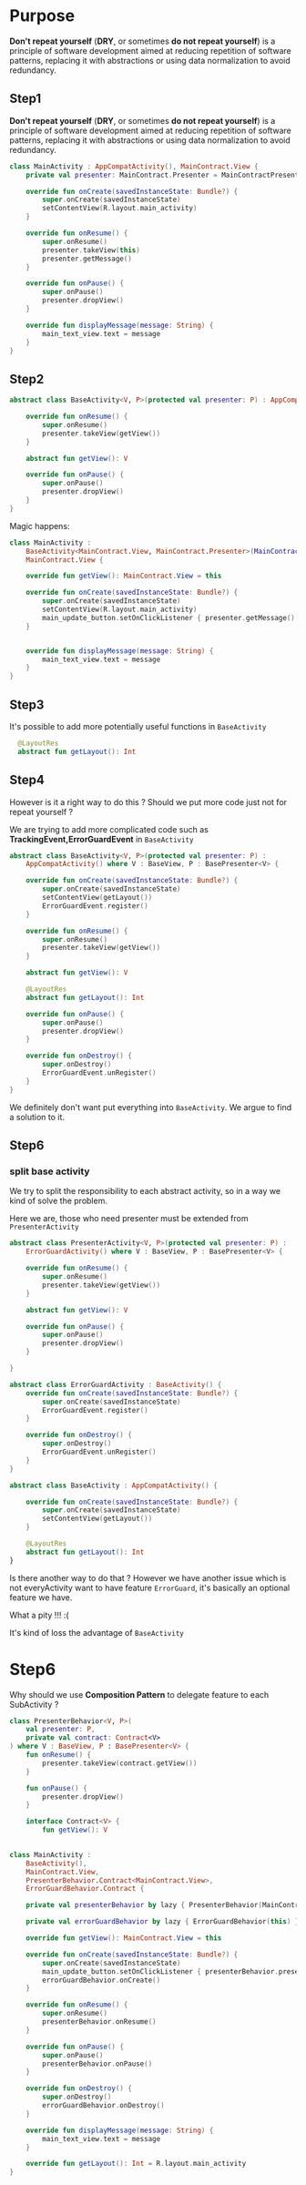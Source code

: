# Purpose
**Don't repeat yourself** (**DRY**, or sometimes **do not repeat yourself**) is a principle of software development aimed at reducing repetition of software patterns, replacing it with abstractions or using data normalization to avoid redundancy.

## Step1
**Don't repeat yourself** (**DRY**, or sometimes **do not repeat yourself**) is a principle of software development aimed at reducing repetition of software patterns, replacing it with abstractions or using data normalization to avoid redundancy.

``` kotlin
class MainActivity : AppCompatActivity(), MainContract.View {
    private val presenter: MainContract.Presenter = MainContractPresenterImpl()

    override fun onCreate(savedInstanceState: Bundle?) {
        super.onCreate(savedInstanceState)
        setContentView(R.layout.main_activity)
    }

    override fun onResume() {
        super.onResume()
        presenter.takeView(this)
        presenter.getMessage()
    }

    override fun onPause() {
        super.onPause()
        presenter.dropView()
    }

    override fun displayMessage(message: String) {
        main_text_view.text = message
    }
}

```

## Step2 

```kotlin
abstract class BaseActivity<V, P>(protected val presenter: P) : AppCompatActivity() where V : BaseView, P : BasePresenter<V> {

    override fun onResume() {
        super.onResume()
        presenter.takeView(getView())
    }

    abstract fun getView(): V

    override fun onPause() {
        super.onPause()
        presenter.dropView()
    }
}
```

Magic happens:

```kotlin
class MainActivity :
    BaseActivity<MainContract.View, MainContract.Presenter>(MainContractPresenterImpl()),
    MainContract.View {

    override fun getView(): MainContract.View = this

    override fun onCreate(savedInstanceState: Bundle?) {
        super.onCreate(savedInstanceState)
        setContentView(R.layout.main_activity)
        main_update_button.setOnClickListener { presenter.getMessage() }
    }


    override fun displayMessage(message: String) {
        main_text_view.text = message
    }
}
```

## Step3

It's possible to add more potentially useful functions in `BaseActivity`

```kotlin
  @LayoutRes
  abstract fun getLayout(): Int
```

## Step4
However is it a right way to do this ? Should we put more code just not for repeat yourself ?

We are trying to add more complicated code such as **TrackingEvent,ErrorGuardEvent** in `BaseActivity` 

```kotlin
abstract class BaseActivity<V, P>(protected val presenter: P) :
    AppCompatActivity() where V : BaseView, P : BasePresenter<V> {

    override fun onCreate(savedInstanceState: Bundle?) {
        super.onCreate(savedInstanceState)
        setContentView(getLayout())
        ErrorGuardEvent.register()
    }

    override fun onResume() {
        super.onResume()
        presenter.takeView(getView())
    }

    abstract fun getView(): V

    @LayoutRes
    abstract fun getLayout(): Int

    override fun onPause() {
        super.onPause()
        presenter.dropView()
    }

    override fun onDestroy() {
        super.onDestroy()
        ErrorGuardEvent.unRegister()
    }
}
``` 
We definitely don't want put everything into `BaseActivity`. We argue to find a solution to it.

## Step6 
### split base activity
We try to split the responsibility to each abstract activity, so in a way we kind of solve the problem.

Here we are, those who need presenter must be extended from `PresenterActivity`

```kotlin
abstract class PresenterActivity<V, P>(protected val presenter: P) :
    ErrorGuardActivity() where V : BaseView, P : BasePresenter<V> {

    override fun onResume() {
        super.onResume()
        presenter.takeView(getView())
    }

    abstract fun getView(): V

    override fun onPause() {
        super.onPause()
        presenter.dropView()
    }

}
```

```kotlin
abstract class ErrorGuardActivity : BaseActivity() {
    override fun onCreate(savedInstanceState: Bundle?) {
        super.onCreate(savedInstanceState)
        ErrorGuardEvent.register()
    }

    override fun onDestroy() {
        super.onDestroy()
        ErrorGuardEvent.unRegister()
    }
}
```

```kotlin
abstract class BaseActivity : AppCompatActivity() {

    override fun onCreate(savedInstanceState: Bundle?) {
        super.onCreate(savedInstanceState)
        setContentView(getLayout())
    }

    @LayoutRes
    abstract fun getLayout(): Int
}
```

Is there another way to do that ? However we have another issue which is not everyActivity want 
to have feature `ErrorGuard`, it's basically an optional feature we have.

What a pity !!! :(

It's kind of loss the advantage of `BaseActivity`

# Step6
Why should we use **Composition Pattern** to delegate feature to each SubActivity ?

```kotlin
class PresenterBehavior<V, P>(
    val presenter: P,
    private val contract: Contract<V>
) where V : BaseView, P : BasePresenter<V> {
    fun onResume() {
        presenter.takeView(contract.getView())
    }

    fun onPause() {
        presenter.dropView()
    }

    interface Contract<V> {
        fun getView(): V
    
```

```kotlin
class MainActivity :
    BaseActivity(),
    MainContract.View,
    PresenterBehavior.Contract<MainContract.View>,
    ErrorGuardBehavior.Contract {

    private val presenterBehavior by lazy { PresenterBehavior(MainContractPresenterImpl(), this) }

    private val errorGuardBehavior by lazy { ErrorGuardBehavior(this) }

    override fun getView(): MainContract.View = this

    override fun onCreate(savedInstanceState: Bundle?) {
        super.onCreate(savedInstanceState)
        main_update_button.setOnClickListener { presenterBehavior.presenter.getMessage() }
        errorGuardBehavior.onCreate()
    }

    override fun onResume() {
        super.onResume()
        presenterBehavior.onResume()
    }

    override fun onPause() {
        super.onPause()
        presenterBehavior.onPause()
    }

    override fun onDestroy() {
        super.onDestroy()
        errorGuardBehavior.onDestroy()
    }

    override fun displayMessage(message: String) {
        main_text_view.text = message
    }

    override fun getLayout(): Int = R.layout.main_activity
}
```